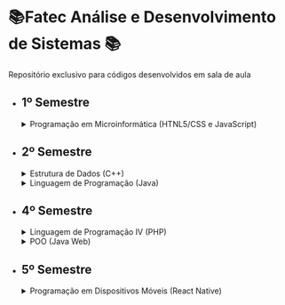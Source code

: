 # 📚Fatec Análise e Desenvolvimento de Sistemas 📚

Repositório exclusivo para códigos desenvolvidos em sala de aula

- ## **1º Semestre**

  <details>
  <summary> Programação em Microinformática (HTNL5/CSS e JavaScript) </summary>
  
  - [Aula 01](https://github.com/LuizMiguelSR/Fatec/tree/master/1SEM/Programa%C3%A7%C3%A3o%20em%20Microinformatica/Aula%2001);
  - [Aula 05](https://github.com/LuizMiguelSR/Fatec/tree/master/1SEM/Programa%C3%A7%C3%A3o%20em%20Microinformatica/Aula%2005);
  - [Aula 06](https://github.com/LuizMiguelSR/Fatec/tree/master/1SEM/Programa%C3%A7%C3%A3o%20em%20Microinformatica/Aula%2006);
  - [Aula 07](https://github.com/LuizMiguelSR/Fatec/tree/master/1SEM/Programa%C3%A7%C3%A3o%20em%20Microinformatica/Aula%2007);
  - [Aula 08](https://github.com/LuizMiguelSR/Fatec/tree/master/1SEM/Programa%C3%A7%C3%A3o%20em%20Microinformatica/Aula%2008);
  - [Aula 09](https://github.com/LuizMiguelSR/Fatec/tree/master/1SEM/Programa%C3%A7%C3%A3o%20em%20Microinformatica/Aula%2009);
  - [Aula 10](https://github.com/LuizMiguelSR/Fatec/tree/master/1SEM/Programa%C3%A7%C3%A3o%20em%20Microinformatica/Aula%2010).
  </details>

- ## **2º Semestre**

  <details>
  <summary> Estrutura de Dados (C++) </summary>
    
  - [Aula 01 - Relembrando conceitos básicos](/2SEM/Estrutura%20de%20Dados/Aula01/Respostas);
  - [Aula 02 - Relembrando conceitos básicos](/2SEM/Estrutura%20de%20Dados/Aula02/Respostas);
  - [Aula 03 - Relembrando conceitos básicos](/2SEM/Estrutura%20de%20Dados/Aula03/Respostas);
  - [Aula 04 - Relembrando conceitos básicos](/2SEM/Estrutura%20de%20Dados/Aula04/Respostas);
  - [Aula 05 - Métodos](/2SEM/Estrutura%20de%20Dados/Aula05/Respostas);
  - [Aula 06 - Métodos Recursivos](/2SEM/Estrutura%20de%20Dados/Aula06/Respostas);
  - [Aula 07 - Algoritmo de ordenação](/2SEM/Estrutura%20de%20Dados/Aula07);
  - [Aula 08 - Busca Binária](/2SEM/Estrutura%20de%20Dados/Aula08);
  - [Aula 09 - Simulado](/2SEM/Estrutura%20de%20Dados/Aula09);
  - [Aula 11 - Orientação ao objetos #Classes](/2SEM/Estrutura%20de%20Dados/Aula11);
  - [Aula 12 - Orientação ao objetos #Construtor](/2SEM/Estrutura%20de%20Dados/Aula12);
  - [Aula 13 - Orientação ao objetos #Atividade](/2SEM/Estrutura%20de%20Dados/Aula13);
  - [Aula 14 - Ponteiros e Grafos](/2SEM/Estrutura%20de%20Dados/Aula14);
  - [Aula 15 - Pilhas, filas e listas](/2SEM/Estrutura%20de%20Dados/Aula15);
  - [Aula 16 - Estrutura de dados com ponteiros](/2SEM/Estrutura%20de%20Dados/Aula16).
  </details>

  <details>
  <summary> Linguagem de Programação (Java) </summary>
  
  - [Aula 01 - Introdução ao Java](/2SEM/LPJava/Aula01/);
  - [Aula 02 - Comando de decisão](/2SEM/LPJava/Aula02/);
  - [Aula 03 - Switch Case](/2SEM/LPJava/Aula03/);
  - [Aula 04 - Comando de repetição #for](/2SEM/LPJava/Aula04_Repeticao_For/);
  - [Aula 05 - Comando de repetição #while](/2SEM/LPJava/Aula05_Repeticao_While/);
  - [Aula 06 - Comando de repetição #while pt. 2](/2SEM/LPJava/Aula06_Repeticao_While/);
  - [Aula 07 - Vetores e matrizes](/2SEM/LPJava/Aula07_Vetor_Matriz/);
  - [Aula 09 - Strings](/2SEM/LPJava/Aula09_Strings/);
  - [Aula 10 - StringBuffer](/2SEM/LPJava/Aula10_StringBuffer/);
  - [Aula 11 - SubProgramas](/2SEM/LPJava/Aula11_SubProgramas/);
  - [Aula 12 - SubProgramas pt. 2](/2SEM/LPJava/Aula12_SubProgramasParte2/);
  </details>

- ## **4º Semestre**

  <details>
  <summary> Linguagem de Programação IV (PHP) </summary>
  
  - [Aula 02 - Conceitos](/LPIV/Aula02_Ambiente_Comentarios_Variaveis/);
  - [Aula 03 - Operadores, Strings e Arrays](/LPIV/Aula03_Operadores_Strings_Arrays/);
  - [Aula 04 - Arrays, Condicionais e Switch Case](/LPIV/Aula04_Arrays2_Condicionais_Switch/);
  - [Aula 05 - Estruturas de repetição](/LPIV/Aula05_Estruturas_Repeticao/);
  - [Aula 06 - Funções](/LPIV/Aula06_Funcoes/);
  - [Aula 07 - Classes](/LPIV/Aula07_Classes/);
  - [Prova 01](/LPIV/Prova1.php);
  - [Aula 08 - Classes herança, GET e POST](/LPIV/Aula08_Heranca_GET_POST/);
  - [Aula 09 - Include, Require e BootStrap](/LPIV/Aula09/) e [Projeto utilizando o BootStrap](/LPIV/projeto/);
  - [Aula 11 - Conexão com Banco de Dados MySQL](/LPIV/Aula10/) e [Projeto utilizando o BootStrap](/LPIV/projeto/);
  - [Aula 12 - Sessions](/LPIV/Aula12-Sessions/) e [Projeto utilizando o BootStrap](/LPIV/projeto/);
  </details>

  <details>
  <summary> POO (Java Web) </summary>
  
  - [Aula 02 - Ambiente](/PooAulas/Aula02-Ambiente/);
  - [Aula 03 - Servlets](/PooAulas/Aula03-Servelets/);
  - [Aula 04 - JavaEE](/PooAulas/Aula04JavaEE/);
  - [Aula 05 - Atividade](/PooAulas/AtividadeServlets/);
  - [Aula 06 - JSP](/PooAulas/Aula06JSP/);
  - [Aula 07 - Jspf](/PooAulas/Aula07/web/) e [Tarefa 07](/PooAulas/Atividade07/web/);
  - [Aula 09 - ServletContext, HtppSession e HttpRequest](/PooAulas/Aula09/web/) e [Tarefa 09 - Controle de Sessão](/PooAulas/tarefa09/web/);
  - [Aula 10 - POO Classes objetos e instâncias atributos e métodos](/PooAulas/AulaPoo10/) e [Tarefa 10 - Classe para manipular horários](/PooAulas/tarefa10);
  - [Aula 11 - Implementação de entidades estruturais utilizando POO](/PooAulas/AulaPoo10/) e [Tarefa 11 - WebApp de lista de disciplinas](/PooAulas/Tarefa11/);
  - [Aula 12 - SQLite demo consultas](/PooAulas/Aula12/) e [Tarefa 12 - trabalhando com Chinook list](/PooAulas/Tarefa12);
  - [Aula 13 - Criando um mecanismo de controle de acesso #01](/PooAulas/Aula13/);
  - [Aula 14 - Criando um mecanismo de controle de acesso #02](/PooAulas/Aula13/);
  </details>

- ## **5º Semestre**
  
  <details>
  <summary> Programação em Dispositivos Móveis (React Native) </summary>
  
  - Aula 05 - Componentes, Props e States
    - [App02](/ProgDispMoveis/Exercicios/aula05-app02/App.js);
    - [App03](/ProgDispMoveis/Exercicios/aula05-app03/App.js);
  - Aula 06 - Apps + GitHub
    - [App04](/ProgDispMoveis/Exercicios/aula06-app04/App.js);
    - [App05](/ProgDispMoveis/Exercicios/aula06-app05/App.js);
    - [App06](/ProgDispMoveis/Exercicios/aula06-app06/App.js);
  - Aula 07 - Mais componentes
    - [App07](/ProgDispMoveis/Exercicios/aula07-app07/App.js);
    - [App08](/ProgDispMoveis/Exercicios/aula07-app08/App.js);
    - [App09](/ProgDispMoveis/Exercicios/aula07-app09/App.js);
    - [App10](/ProgDispMoveis/Exercicios/aula07-app10/App.js);
  </details>
